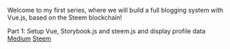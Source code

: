 Welcome to my first series, where we will build a full blogging system with Vue.js, based on the Steem blockchain! 

Part 1: Setup Vue, Storybook.js and steem.js and display profile data
[Medium](https://medium.com/@lachlanmiller_52885/build-social-media-platform-with-the-steem-blockchain-1-vue-js-storybook-js-and-steem-js-a25bd7629a14)
[Steem](https://steemit.com/utopian-io/@xenetics/build-social-media-platform-with-the-steem-blockchain-1-vue-js-storybook-js-and-steem-js)
